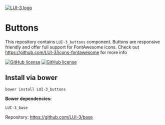 [![LUI-3 logo](http://content.github.lui-3.cz/LUI-3_logo-small.png)](//lui-3.cz/)
# Buttons
This repository contains `LUI-3_buttons` component. Buttons are responsive friendly and offer full support for FontAwesome icons. Check out https://github.com/LUI-3/icons-fontawesome for more info


[![GitHub license](http://content.github.lui-3.cz/repo-design/button_docs.jpg)](//lui-3.cz/docs/component/buttons/)
[![GitHub license](http://content.github.lui-3.cz/repo-design/button_releases.jpg)](//github.com/LUI-3/buttons/releases/latest)

## Install via bower
```bower
bower install LUI-3_buttons
```
**Bower dependencies:**

```
LUI-3_base
```
Repository: https://github.com/LUI-3/base
